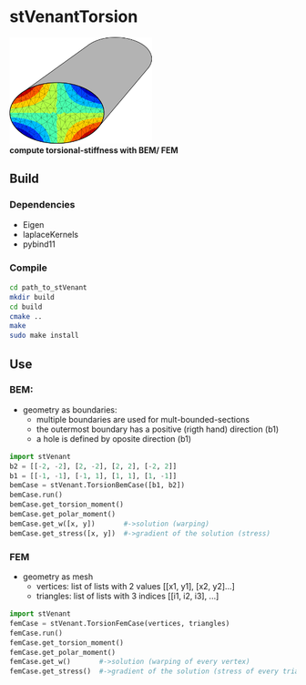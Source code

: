 # stVenantTorsion
![ellipse](./images/ellipse.png)   
__compute torsional-stiffness with BEM/ FEM__
## Build
### Dependencies

- Eigen
- laplaceKernels
- pybind11

### Compile
```bash
cd path_to_stVenant
mkdir build
cd build
cmake ..
make
sudo make install
```

## Use

### BEM:
- geometry as boundaries:
  - multiple boundaries are used for mult-bounded-sections
  - the outermost boundary has a positive (rigth hand) direction (b1)
  - a hole is defined by oposite direction (b1)

```python
import stVenant
b2 = [[-2, -2], [2, -2], [2, 2], [-2, 2]]
b1 = [[-1, -1], [-1, 1], [1, 1], [1, -1]]
bemCase = stVenant.TorsionBemCase([b1, b2])
bemCase.run()
bemCase.get_torsion_moment()
bemCase.get_polar_moment()
bemCase.get_w([x, y])       #->solution (warping)
bemCase.get_stress([x, y])  #->gradient of the solution (stress)
```

### FEM
- geometry as mesh
    - vertices: list of lists with 2 values [[x1, y1], [x2, y2]...]
    - triangles: list of lists with 3 indices [[i1, i2, i3], ...]


```python
import stVenant
femCase = stVenant.TorsionFemCase(vertices, triangles)
femCase.run()
femCase.get_torsion_moment()
femCase.get_polar_moment()
femCase.get_w()       #->solution (warping of every vertex)
femCase.get_stress()  #->gradient of the solution (stress of every triangle)
```
